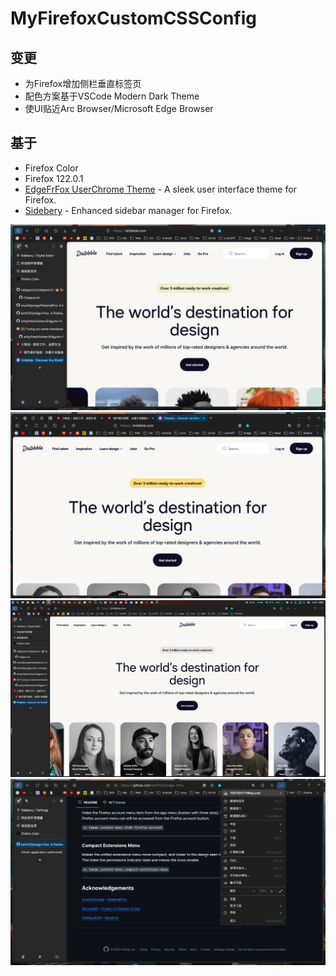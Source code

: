 # MyFirefoxCustomCSSConfig

## 变更
- 为Firefox增加侧栏垂直标签页
- 配色方案基于VSCode Modern Dark Theme
- 使UI贴近Arc Browser/Microsoft Edge Browser

## 基于
- Firefox Color
- Firefox 122.0.1
- [EdgeFrFox UserChrome Theme](https://github.com/bmFtZQ/edge-frfox/) - A sleek user interface theme for Firefox.
- [Sidebery](https://addons.mozilla.org/firefox/addon/sidebery/) - Enhanced sidebar manager for Firefox.

![](01.png)
![](02.png)
![](03.png)
![](04.png)

